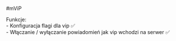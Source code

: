 #mViP 

Funkcje: <br />
    - Konfiguracja flagi dla vip ✅ <br />
    - Włączanie / wyłączanie powiadomień jak vip wchodzi na serwer ✅ <br />
